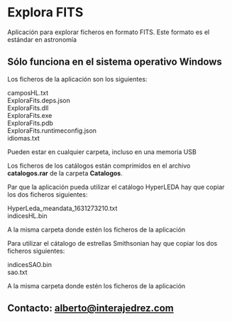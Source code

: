 # Explora FITS
 Aplicación para explorar ficheros en formato FITS. Este formato es el estándar en astronomía
 
## Sólo funciona en el sistema operativo Windows

<p>Los ficheros de la aplicación son los siguientes:</p>
<p>camposHL.txt<br>
ExploraFits.deps.json<br>
ExploraFits.dll<br>
ExploraFits.exe<br>
ExploraFits.pdb<br>
ExploraFits.runtimeconfig.json<br>
idiomas.txt</p>
<p>Pueden estar en cualquier carpeta, incluso en una memoria USB</p>
<p>Los ficheros de los catálogos están comprimidos en el archivo <strong>catalogos.rar</strong> de la carpeta <strong>Catalogos</strong>.</p>
<p>Par que la aplicación pueda utilizar el catálogo HyperLEDA hay que copiar los dos ficheros siguientes:</p>
<p>HyperLeda_meandata_1631273210.txt<br>
indicesHL.bin</p>
<p>A la misma carpeta donde estén los ficheros de la aplicación</p>

<p>Para utilizar el cátalogo de estrellas Smithsonian hay que copiar los dos ficheros siguientes:</p>
<p>indicesSAO.bin<br>
sao.txt</p>
<p>A la misma carpeta donde estén los ficheros de la aplicación</p>

## Contacto: alberto@interajedrez.com
